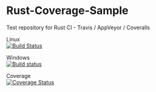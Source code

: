 # Rust-Coverage-Sample
Test repository for Rust CI - Travis / AppVeyor / Coveralls 

  Linux  
[![Build Status](https://travis-ci.org/rossmuir/Rust-Coverage-Sample.svg)](https://travis-ci.org/rossmuir/Rust-Coverage-Sample)

  Windows  
[![Build status](https://ci.appveyor.com/api/projects/status/xfqnicis6xm1lw16?svg=true)](https://ci.appveyor.com/project/rossmuir/rust-coverage-sample)

  Coverage   
[![Coverage Status](https://coveralls.io/repos/rossmuir/Rust-Coverage-Sample/badge.svg?branch=master)](https://coveralls.io/r/rossmuir/Rust-Coverage-Sample?branch=master)
